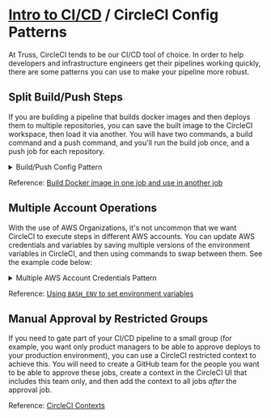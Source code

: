 # [Intro to CI/CD](README.md) / CircleCI Config Patterns

At Truss, CircleCI tends to be our CI/CD tool of choice. In order to help
developers and infrastructure engineers get their pipelines working quickly,
there are some patterns you can use to make your pipeline more robust.

## Split Build/Push Steps

If you are building a pipeline that builds docker images and then deploys
them to multiple repositories, you can save the built image to the CircleCI
workspace, then load it via another. You will have two commands, a build
command and a push command, and you'll run the build job once, and a push
job for each repository.

<details>
  <summary>Build/Push Config Pattern</summary>

```yaml
commands:
  build_image:
    parameters:
      dockerfile:
        type: string
      image_name:
        type: string
      tag:
        type: string
    steps:
      - run:
          name: 'Build docker image'
          command: |
            docker build -f << parameters.dockerfile >> -t << parameters.image_name >>:<< parameters.tag >> .
            mkdir -p workspace
            docker save -o workspace/<< parameters.image_name >> << parameters.image_name >>:<< parameters.tag >>
      - persist_to_workspace:
          root: workspace
          paths:
            - << parameters.image_name >>

  push_image:
    parameters:
      image_name:
        type: string
      tag:
        type: string
      repo:
        type: string
    steps:
      - attach_workspace:
          at: /tmp/workspace
      - run:
          name: 'Retrieve docker image from workspace'
          command: |
            docker load -i /tmp/workspace/<< parameters.image_name >>
      - run:
          name: 'Tag and push docker image'
          command: |
            bash -c "$(aws ecr get-login --no-include-email --region $AWS_REGION)"
            docker tag << parameters.image_name >>:<< parameters.tag >> ${AWS_ACCOUNT_ID}.dkr.ecr.${AWS_REGION}.amazonaws.com/<< parameters.repo >>:git-commit-${CIRCLE_SHA1}
            docker push ${AWS_ACCOUNT_ID}.dkr.ecr.${AWS_REGION}.amazonaws.com/<< parameters.repo >>:git-commit-${CIRCLE_SHA1}

jobs:
  build:
    executor: main
    steps:
      - checkout
      - setup_remote_docker:
          # You can set docker_layer_caching to true if you have a paid plan
          docker_layer_caching: false
      - make bin_linux/my_app
      - build_image:
          dockerfile: Dockerfile
          image_name: my_app
          tag: latest

  push:
    executor: main
    steps:
      - setup_remote_docker:
          # You can set docker_layer_caching to true if you have a paid plan
          docker_layer_caching: false
      - push_image:
          image_name: my_app
          tag: latest
          repo: app-my_app
```

</details>

Reference: [Build Docker image in one job and use in another job](https://support.circleci.com/hc/en-us/articles/360019182513-Build-Docker-image-in-one-job-and-use-in-another-job)

## Multiple Account Operations

With the use of AWS Organizations, it's not uncommon that we want CircleCI
to execute steps in different AWS accounts. You can update AWS credentials
and variables by saving multiple versions of the environment variables in
CircleCI, and then using commands to swap between them. See the example
code below:

<details>
  <summary>Multiple AWS Account Credentials Pattern</summary>

```yaml
  commands:
    aws_vars_dev:
      steps:
        - run:
            name: 'Setting up AWS environment variables for dev'
            command: |
              echo "export AWS_REGION=$DEV_REGION" >> $BASH_ENV
              echo "export AWS_ACCOUNT_ID=$DEV_ACCOUNT_ID" >> $BASH_ENV
              echo "export AWS_ACCESS_KEY_ID=$DEV_ACCESS_KEY" >> $BASH_ENV
              echo "export AWS_SECRET_ACCESS_KEY=$DEV_SECRET_ACCESS_KEY" >> $BASH_ENV

    aws_vars_prod:
      steps:
        - run:
            name: 'Setting up AWS environment variables for prod'
            command: |
              echo "export AWS_REGION=$PROD_REGION" >> $BASH_ENV
              echo "export AWS_ACCOUNT_ID=$PROD_ACCOUNT_ID" >> $BASH_ENV
              echo "export AWS_ACCESS_KEY_ID=$PROD_ACCESS_KEY" >> $BASH_ENV
              echo "export AWS_SECRET_ACCESS_KEY=$PROD_SECRET_ACCESS_KEY" >> $BASH_ENV

  jobs:
    do_thing_dev:
      executor: main
      steps:
        - aws_vars_dev
        - do_thing:
            environment: dev

    do_thing_prod:
      executor: main
      steps:
        - aws_vars_prod
        - do_thing:
            environment: prod
```

</details>

Reference: [Using `BASH_ENV` to set environment variables](https://circleci.com/docs/2.0/env-vars/#using-bash_env-to-set-environment-variables)

## Manual Approval by Restricted Groups

If you need to gate part of your CI/CD pipeline to a small group (for
example, you want only product managers to be able to approve deploys to
your production environment), you can use a CircleCI restricted context
to achieve this. You will need to create a GitHub team for the people you
want to be able to approve these jobs, create a context in the CircleCI
UI that includes this team only, and then add the context to all jobs
*after* the approval job.

Reference: [CircleCI Contexts](https://circleci.com/docs/2.0/contexts/)
